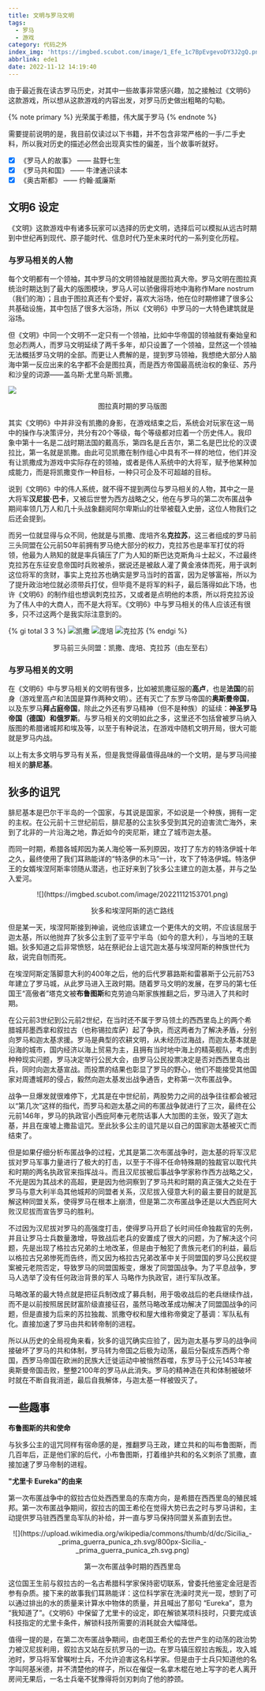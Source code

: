 ```yaml
---
title: 文明与罗马文明
tags:
  - 罗马
  - 游戏
category: 代码之外
index_img: 'https://imgbed.scubot.com/image/1_Efe_1c7BpEvgevoDY3J2gQ.png'
abbrlink: ede1
date: 2022-11-12 14:19:40
---
```


由于最近我在读古罗马历史，对其中一些故事非常感兴趣，加之接触过《文明6》这款游戏，所以想从这款游戏的内容出发，对罗马历史做出粗略的勾勒。

{% note primary %}
光荣属于希腊，伟大属于罗马
{% endnote %}

<!--more-->
需要提前说明的是，我目前仅读过以下书籍，并不包含非常严格的一手/二手史料，所以我对历史的描述必然会出现真实性的偏差，当个故事听就好。

- [x] 《罗马人的故事》 —— 盐野七生
- [x] 《罗马共和国》 —— 牛津通识读本
- [x] 《奥古斯都》 —— 约翰·威廉斯

## 文明6 设定

《文明》这款游戏中有诸多玩家可以选择的历史文明，选择后可以模拟从远古时期到中世纪再到现代、原子能时代、信息时代乃至未来时代的一系列变化历程。

### 与罗马相关的人物

每个文明都有一个领袖，其中罗马的文明领袖就是图拉真大帝。罗马文明在图拉真统治时期达到了最大的版图模块，罗马人可以骄傲得将地中海称作Mare nostrum（我们的海）；且由于图拉真还有个爱好，喜欢大浴场，他在位时期修建了很多公共基础设施，其中包括了很多大浴场，所以《文明6》中罗马的一大特色建筑就是浴场。

但《文明》中同一个文明不一定只有一个领袖，比如中华帝国的领袖就有秦始皇和忽必烈两人，而罗马文明延续了两千多年，却只设置了一个领袖，显然这一个领袖无法概括罗马文明的全部。而更让人费解的是，提到罗马领袖，我想绝大部分人脑海中第一反应出来的名字都不会是图拉真，而是西方帝国最高统治权的象征、苏丹和沙皇的词源——盖乌斯·尤里乌斯·凯撒。

![](https://imgbed.scubot.com/image/20221112143553.png)
<center><p>图拉真时期的罗马版图</p></center>


其实《文明6》中并非没有凯撒的身影，在游戏结束之后，系统会对玩家在这一局中的操作与决策评分，共分有20个等级，每个等级都对应着一个历史伟人。我印象中第十一名是二战时期法国的戴高乐，第四名是丘吉尔，第二名是巴比伦的汉谟拉比，第一名就是凯撒。由此可见凯撒在制作组心中具有不一样的地位，他们并没有让凯撒成为游戏中实际存在的领袖，或者是伟人系统中的大将军，赋予他某种加成能力，而是将凯撒变作一种目标，一种只可企及不可超越的目标。

说到《文明6》中的伟人系统，就不得不提到两位与罗马相关的人物，其中之一是大将军**汉尼拔·巴卡**，又被后世誉为西方战略之父，他在与罗马的第二次布匿战争期间率领几万人和几十头战象翻阅阿尔卑斯山的壮举被载入史册，这位人物我们之后还会提到。

而另一位就显得与众不同，他就是与凯撒、庞培齐名**克拉苏**，这三者组成的罗马前三头同盟在公元前50年前拥有罗马绝大部分的权力，克拉苏也是率军打仗的将领，他最为人熟知的就是率兵镇压了广为人知的斯巴达克斯角斗士起义，不过最终克拉苏在东征安息帝国时兵败被杀，据说还是被敌人灌了黄金液体而死，用于讽刺这位将军的贪财，事实上克拉苏也确实是罗马当时的首富，因为足够富裕，所以为了提升政治地位就必须带兵打仗，但毕竟不是将军的料子，最后落得如此下场，也许《文明6》的制作组也想讽刺克拉苏，又或者是点明他的本质，所以将克拉苏设为了伟人中的大商人，而不是大将军。《文明6》中与罗马相关的伟人应该还有很多，只不过这两个是我实际注意到的。

{% gi total 3 3 %}
  ![凯撒](https://imgbed.scubot.com/image/20221112151020.png)
  ![庞培](https://imgbed.scubot.com/image/20221112151033.png)
  ![克拉苏](https://imgbed.scubot.com/image/20221112151048.png)
{% endgi %}

<center><p>罗马前三头同盟：凯撒、庞培、克拉苏（由左至右）</p></center>

### 与罗马相关的文明

在《文明6》中与罗马相关的文明有很多，比如被凯撒征服的**高卢**，也是**法国**的前身（游戏里高卢和法国是算作两种文明）。还有灭亡了东罗马帝国的**奥斯曼帝国**，以及东罗马**拜占庭帝国**，除此之外还有罗马精神（但不是种族）的延续：**神圣罗马帝国（德国）**和**俄罗斯**。与罗马相关的文明如此之多，这里还不包括曾被罗马纳入版图的希腊诸城邦和埃及等，以至于有种说法，在游戏中随机文明开局，很大可能就是罗马内战。

以上有太多文明与罗马有关系，但是我觉得最值得品味的一个文明，是与罗马间接相关的**腓尼基**。


## 狄多的诅咒

腓尼基本是巴尔干半岛的一个国家，与其说是国家，不如说是一个种族，拥有一定的主权。在公元前十三世纪前后，腓尼基的公主狄多受到其兄的迫害流亡海外，来到了北非的一片沿海之地，靠近如今的突尼斯，建立了城市迦太基。

而同一时期，希腊各城邦因为美人海伦等一系列原因，攻打了东方的特洛伊城十年之久，最终使用了我们耳熟能详的“特洛伊的木马”一计，攻下了特洛伊城。特洛伊王的女婿埃涅阿斯率领随从潜逃，也正好来到了狄多公主建立的迦太基，并与之坠入爱河。

<center>![](https://imgbed.scubot.com/image/20221112153701.png)</center>
<center><p>狄多和埃涅阿斯的逃亡路线</p></center>

但是某一天，埃涅阿斯接到神谕，说他应该建立一个更伟大的文明，不应该屈居于迦太基，所以他抛弃了狄多公主到了亚平宁半岛（如今的意大利），与当地的王联姻。狄多知道之后非常愤怒，站在祭祀台上诅咒迦太基与埃涅阿斯的种族世代为敌，说完自刎而死。

在埃涅阿斯定落脚意大利的400年之后，他的后代罗慕路斯和雷慕斯于公元前753年建立了罗马城，从此罗马进入王政时期。随着罗马文明的发展，在罗马的第七任国王“高傲者”塔克文被**布鲁图斯**和克劳迪乌斯家族推翻之后，罗马进入了共和时期。

在公元前3世纪到公元前2世纪，在当时还不属于罗马领土的西西里岛上的两个希腊城邦墨西拿和叙拉古（也称锡拉库萨）起了争执，而这两者为了解决矛盾，分别向罗马和迦太基求援。罗马是典型的农耕文明，从未经历过海战，而迦太基本就是沿海的城市，国内经济以海上贸易为主，且拥有当时地中海上的精英舰队，考虑到种种现实问题，罗马决定举行公民大会，由罗马公民投票决定是否对西西里岛出兵，同时向迦太基宣战。而投票的结果也彰显了罗马的野心，他们不能接受其他国家对周遭城邦的侵占，毅然向迦太基发出战争通告，史称第一次布匿战争。

战争一旦爆发就很难停下，尤其是在中世纪前，两股势力之间的战争往往都会被冠以“第几次”这样的指代，而罗马和迦太基之间的布匿战争就进行了三次，最终在公元前146年，罗马的执政官小西庇阿奉元老院话事人大加图的主张，毁灭了迦太基，并且在废墟上撒盐诅咒。至此狄多公主的诅咒是以自己的国家迦太基被灭亡而结束了。


但是如果仔细分析布匿战争的过程，尤其是第二次布匿战争时，迦太基的将军汉尼拔对罗马军事力量进行了极大的打击，以至于不得不任命特殊期的独裁官以取代共和时期的两名执政官来指挥战斗。而且汉尼拔被后事战争学家称作西方战略之父，不光是因为其战术的高超，更是因为他洞察到了罗马共和时期的真正强大之处在于罗马与意大利半岛其他城邦的同盟者关系，汉尼拔入侵意大利的最主要目的就是瓦解这种同盟关系，使得罗马在根本上崩溃，但是第二次布匿战争还是以大西庇阿大败汉尼拔而宣告罗马的胜利。

不过因为汉尼拔对罗马的高强度打击，使得罗马开启了长时间任命独裁官的先例，并且让罗马士兵数量激增，导致战后老兵的安置成了很大的问题，为了解决这个问题，先是出现了格拉古兄弟的土地改革，但是由于触犯了贵族元老们的利益，最后以格拉古兄弟惨死而告终，而又因为格拉古兄弟改革中关于同盟国的罗马公民权提案被元老院否定，导致罗马的同盟国叛变，爆发了同盟国战争。为了平息战争，罗马人选举了没有任何政治背景的军人 马略作为执政官，进行军队改革。

马略改革的最大特点就是把征兵制改成了募兵制，用于吸收战后的老兵继续作战，而不是以前按照居民财富阶级直接征召，虽然马略改革成功解决了同盟国战争的问题，但是直接为后来的苏拉独裁、凯撒夺权和屋大维称帝奠定了基调：军队私有化。直接加速了罗马由共和转帝制的进程。

所以从历史的全局视角来看，狄多的诅咒确实应验了，因为迦太基与罗马的战争间接破坏了罗马的共和体制，罗马转为帝国之后极为动荡，最后分裂成东西两个帝国，西罗马帝国在欧洲的民族大迁徙运动中被悄然吞噬，东罗马于公元1453年被奥斯曼帝国击败，整整2100年的罗马从此消失。罗马的精神造在共和体制被破坏时就在不断自我消逝，最后自我解体，与迦太基一样被毁灭了。

## 一些趣事

**布鲁图斯的共和使命**

与狄多公主的诅咒同样有宿命感的是，推翻罗马王政，建立共和的叫布鲁图斯，而几百年后，正是他们家的后代，小布鲁图斯，打着维护共和的名义刺杀了凯撒，直接加速了罗马帝制的进程。

**"尤里卡 Eureka"的由来**

第一次布匿战争中的叙拉古位处西西里岛的东南方向，是希腊在西西里岛的殖民城邦。第一次布匿战争期间，叙拉古的国王希伦在觉得大势已去之时与罗马讲和，主动提供罗马驻西西里岛军队的补给，并一直与罗马保持同盟关系直到去世。

<center>![](https://upload.wikimedia.org/wikipedia/commons/thumb/d/dc/Sicilia_-_prima_guerra_punica_zh.svg/800px-Sicilia_-_prima_guerra_punica_zh.svg.png)</center>
<center><p>第一次布匿战争时期的西西里岛</p></center>


这位国王生前与叙拉古的一名古希腊科学家保持密切联系，曾委托他鉴定金冠是否参有杂质。接下来的故事我们耳熟能详：这位科学家在洗澡时灵光一现，想到了可以通过排出的水的质量来计算水中物体的质量，并且喊出了那句 “Eureka”，意为 “我知道了”。《文明6》中保留了尤里卡的设定，即在解锁某项科技时，只要完成该科技指定的尤里卡条件，解锁科技所需要的消耗就会大幅降低。

值得一提的是，在第二次布匿战争期间，由老国王希伦的去世产生的动荡的政治势力被汉尼拔利用，叙拉古又站在反抗罗马的一边。在罗马镇压叙拉古叛乱，攻入城池时，罗马将军曾嘱咐士兵，不允许迫害这名科学家。但是由于士兵只知道他的名字叫阿基米德，并不清楚他的样子，所以在催促一名拿木棍在地上写字的老人离开房间无果后，一名士兵毫不犹豫得将剑刃刺向了他的脖颈。
